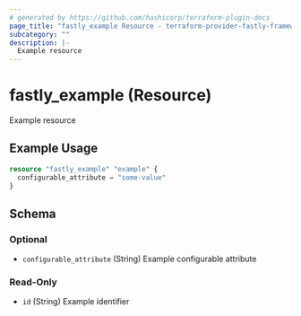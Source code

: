 ```yaml
---
# generated by https://github.com/hashicorp/terraform-plugin-docs
page_title: "fastly_example Resource - terraform-provider-fastly-framework"
subcategory: ""
description: |-
  Example resource
---
```


# fastly_example (Resource)

Example resource

## Example Usage

```terraform
resource "fastly_example" "example" {
  configurable_attribute = "some-value"
}
```

<!-- schema generated by tfplugindocs -->
## Schema

### Optional

- `configurable_attribute` (String) Example configurable attribute

### Read-Only

- `id` (String) Example identifier


